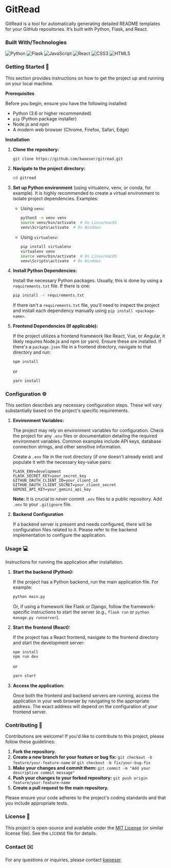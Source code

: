 # GitRead 

GitRead is a tool for automatically generating detailed README templates for your GitHub repositories. It’s built with Python, Flask, and React.

### Built With/Technologies
![Python](https://img.shields.io/badge/Python-3776AB?style=for-the-badge&logo=python&logoWidth=60) ![Flask](https://img.shields.io/badge/Flask-3776AB?style=for-the-badge&logo=flask&logoWidth=60)  ![JavaScript](https://img.shields.io/badge/JavaScript-F7DF1E?style=for-the-badge&logo=javascript&logoWidth=60) ![React](https://img.shields.io/badge/React-3776AB?style=for-the-badge&logo=react&logoWidth=60)  ![CSS3](https://img.shields.io/badge/CSS3-1572B6?style=for-the-badge&logo=css3&logoWidth=60) ![HTML5](https://img.shields.io/badge/HTML5-E34F26?style=for-the-badge&logo=html5&logoWidth=60)

### Getting Started 🚀
This section provides instructions on how to get the project up and running on your local machine.

**Prerequisites**

Before you begin, ensure you have the following installed:

*   Python (3.6 or higher recommended)
*   `pip` (Python package installer)
*   Node.js and npm 
*   A modern web browser (Chrome, Firefox, Safari, Edge)

**Installation**

1.  **Clone the repository:**
    ```bash
    git clone https://github.com/kwoeser/gitread.git
    ```

2.  **Navigate to the project directory:**
    ```bash
    cd gitread
    ```

3.  **Set up Python environment** (using virtualenv, venv, or conda, for example).  It is highly recommended to create a virtual environment to isolate project dependencies. Examples:

    *   Using `venv`:

        ```bash
        python3 -m venv venv
        source venv/bin/activate  # On Linux/macOS
        venv\Scripts\activate  # On Windows
        ```

    *   Using `virtualenv`:

        ```bash
        pip install virtualenv
        virtualenv venv
        source venv/bin/activate  # On Linux/macOS
        venv\Scripts\activate  # On Windows
        ```

4.  **Install Python Dependencies:**

    Install the necessary Python packages. Usually, this is done by using a `requirements.txt` file. If there is one:

    ```bash
    pip install -r requirements.txt
    ```

    If there isn't a `requirements.txt` file, you'll need to inspect the project and install each dependency manually using `pip install <package-name>`.

5.  **Frontend Dependencies (If applicable):**

    If the project utilizes a frontend framework like React, Vue, or Angular, it likely requires Node.js and npm (or yarn). Ensure these are installed.
    If there's a `package.json` file in a frontend directory, navigate to that directory and run:

    ```bash
    npm install
    ```
    or
    ```bash
    yarn install
    ```

### Configuration ⚙️

This section describes any necessary configuration steps. These will vary substantially based on the project's specific requirements.

1.  **Environment Variables:**

    The project may rely on environment variables for configuration. Check the project for any `.env` files or documentation detailing the required environment variables. Common examples include API keys, database connection strings, and other sensitive information.

    Create a `.env` file in the root directory (if one doesn't already exist) and populate it with the necessary key-value pairs:

    ```
    FLASK_ENV=development
    FLASK_SECRET_KEY=your_secret_key
    GITHUB_OAUTH_CLIENT_ID=your_client_id
    GITHUB_OAUTH_CLIENT_SECRET=your_client_secret
    GEMINI_API_KEY=your_gemini_api_key
    ```

    **Note:** It is crucial to *never* commit `.env` files to a public repository. Add `.env` to your `.gitignore` file.

2.  **Backend Configuration**

    If a backend server is present and needs configured, there will be configuration files related to it. Please refer to the backend implementation to configure the application.

### Usage 💻

Instructions for running the application after installation.

1.  **Start the backend (Python):**

    If the project has a Python backend, run the main application file. For example:

    ```bash
    python main.py
    ```

    Or, if using a framework like Flask or Django, follow the framework-specific instructions to start the server (e.g., `flask run` or `python manage.py runserver`).

2.  **Start the frontend (React):**

    If the project has a React frontend, navigate to the frontend directory and start the development server:

    ```bash
    npm install
    npm run dev
    ```
    or
    ```bash
    yarn start
    ```

3.  **Access the application:**

    Once both the frontend and backend servers are running, access the application in your web browser by navigating to the appropriate address. The exact address will depend on the configuration of your frontend server.

### Contributing 🤝

Contributions are welcome! If you'd like to contribute to this project, please follow these guidelines:

1.  **Fork the repository.**
2.  **Create a new branch for your feature or bug fix:** `git checkout -b feature/your-feature-name` or `git checkout -b fix/your-bug-fix`
3.  **Make your changes and commit them:** `git commit -m "Add your descriptive commit message"`
4.  **Push your changes to your forked repository:** `git push origin feature/your-feature-name`
5.  **Create a pull request to the main repository.**

Please ensure your code adheres to the project's coding standards and that you include appropriate tests.

### License 📝
This project is open-source and available under the [MIT License](LICENSE) (or similar license file).  See the `LICENSE` file for details.

### Contact ✉️
For any questions or inquiries, please contact [kwoeser](karmawoeser1@gmail.com).